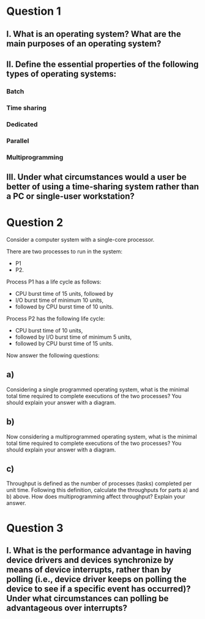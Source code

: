 # Question 1

## I. What is an operating system? What are the main purposes of an operating system?

## II. Define the essential properties of the following types of operating systems:

### Batch

### Time sharing

### Dedicated

### Parallel

### Multiprogramming

## III. Under what circumstances would a user be better of using a time-sharing system rather than a PC or single-user workstation?

# Question 2

Consider a computer system with a single-core processor.

There are two processes to run in the
system:

- P1
- P2.

Process P1 has a life cycle as follows:

- CPU burst time of 15 units, followed by
- I/O burst time of minimum 10 units,
- followed by CPU burst time of 10 units.

Process P2 has the following life cycle:

- CPU burst time of 10 units,
- followed by I/O burst time of minimum 5 units,
- followed by CPU burst time of 15 units.

Now answer the following questions:

## a)

Considering a single programmed operating system, what is the minimal total time
required to complete executions of the two processes? You should explain your
answer with a diagram.

## b)

Now considering a multiprogrammed operating system, what is the minimal total
time required to complete executions of the two processes? You should explain your
answer with a diagram.

## c)

Throughput is defined as the number of processes (tasks) completed per unit time.
Following this definition, calculate the throughputs for parts a) and b) above. How
does multiprogramming affect throughput? Explain your answer.

# Question 3

## I. What is the performance advantage in having device drivers and devices synchronize by means of device interrupts, rather than by polling (i.e., device driver keeps on polling the device to see if a specific event has occurred)? Under what circumstances can polling be advantageous over interrupts?
